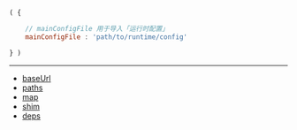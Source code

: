 ```js
( {

    // mainConfigFile 用于导入「运行时配置」
    mainConfigFile : 'path/to/runtime/config'

} )
```

---

- [baseUrl](./baseUrl.md)
- [paths](./paths.md)
- [map](./map.md)
- [shim](./shim.md)
- [deps](./deps.md)
